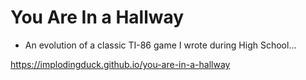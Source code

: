 # You Are In a Hallway
* An evolution of a classic TI-86 game I wrote during High School...

https://implodingduck.github.io/you-are-in-a-hallway